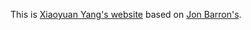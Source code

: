 This is [Xiaoyuan Yang's website](https://ianyang0106.github.io/xiaoyuanyang.github.io/) based on [Jon Barron's](https://github.com/jonbarron/jonbarron_website).

